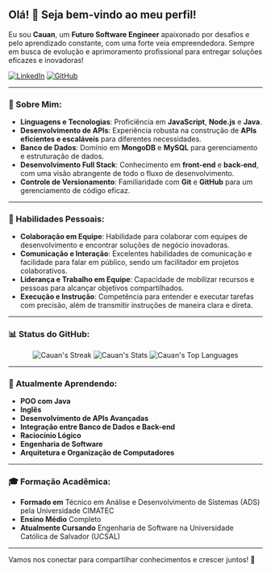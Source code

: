 ## Olá! 👋 Seja bem-vindo ao meu perfil!

Eu sou **Cauan**, um **Futuro Software Engineer** apaixonado por desafios e pelo aprendizado constante, com uma forte veia empreendedora. Sempre em busca de evolução e aprimoramento profissional para entregar soluções eficazes e inovadoras!

[![LinkedIn](https://img.shields.io/badge/LinkedIn-0077B5?style=for-the-badge&logo=linkedin&logoColor=white)](https://br.linkedin.com/in/cauan-oliveira-935a48231?trk=people-guest_people_search-card)
[![GitHub](https://img.shields.io/badge/GitHub-0D1117?style=for-the-badge&logo=github&logoColor=white)](https://github.com/CauanO)

---

### 🚀 Sobre Mim:

- **Linguagens e Tecnologias**: Proficiência em **JavaScript**, **Node.js** e **Java**.
- **Desenvolvimento de APIs**: Experiência robusta na construção de **APIs eficientes e escaláveis** para diferentes necessidades.
- **Banco de Dados**: Domínio em **MongoDB** e **MySQL** para gerenciamento e estruturação de dados.
- **Desenvolvimento Full Stack**: Conhecimento em **front-end** e **back-end**, com uma visão abrangente de todo o fluxo de desenvolvimento.
- **Controle de Versionamento**: Familiaridade com **Git** e **GitHub** para um gerenciamento de código eficaz.
  
---

### 🌟 Habilidades Pessoais:

- **Colaboração em Equipe**: Habilidade para colaborar com equipes de desenvolvimento e encontrar soluções de negócio inovadoras.
- **Comunicação e Interação**: Excelentes habilidades de comunicação e facilidade para falar em público, sendo um facilitador em projetos colaborativos.
- **Liderança e Trabalho em Equipe**: Capacidade de mobilizar recursos e pessoas para alcançar objetivos compartilhados.
- **Execução e Instrução**: Competência para entender e executar tarefas com precisão, além de transmitir instruções de maneira clara e direta.

---

### 📊 Status do GitHub:

<div align="center">
  <img src="https://github-readme-streak-stats.herokuapp.com/?user=CauanO&theme=tokyonight&hide_border=true" alt="Cauan's Streak" />
  <img src="https://github-readme-stats.vercel.app/api?username=CauanO&theme=tokyonight&show_icons=true&hide_border=true&count_private=true" alt="Cauan's Stats" />
  <img src="https://github-readme-stats.vercel.app/api/top-langs/?username=CauanO&theme=tokyonight&layout=compact&hide_border=true" alt="Cauan's Top Languages" />
</div>

---

### 🌱 Atualmente Aprendendo:

- **POO com Java**
- **Inglês**
- **Desenvolvimento de APIs Avançadas**
- **Integração entre Banco de Dados e Back-end**
- **Raciocínio Lógico**
- **Engenharia de Software**
- **Arquitetura e Organização de Computadores**

---

### 🎓 Formação Acadêmica:

- **Formado em** Técnico em Análise e Desenvolvimento de Sistemas (ADS) pela Universidade CIMATEC
- **Ensino Médio** Completo
- **Atualmente Cursando** Engenharia de Software na Universidade Católica de Salvador (UCSAL)

---

Vamos nos conectar para compartilhar conhecimentos e crescer juntos! 🚀
